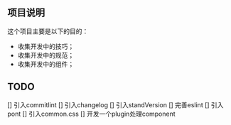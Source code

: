 ## 项目说明
这个项目主要是以下的目的：
- 收集开发中的技巧；
- 收集开发中的规范；
- 收集开发中的组件；

## TODO
[] 引入commitlint
[] 引入changelog
[] 引入standVersion
[] 完善eslint
[] 引入pont
[] 引入common.css
[] 开发一个plugin处理component